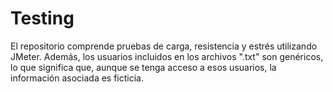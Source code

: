 # Testing
El repositorio comprende pruebas de carga, resistencia y estrés utilizando JMeter. Además, los usuarios incluidos en los archivos ".txt" son genéricos, lo que significa que, aunque se tenga acceso a esos usuarios, la información asociada es ficticia.





